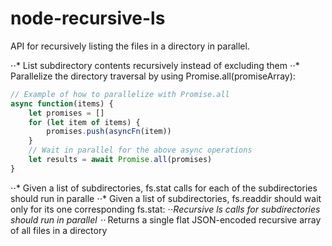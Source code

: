 # node-recursive-ls

API for recursively listing the files in a directory in parallel. 


⋅⋅* List subdirectory contents recursively instead of excluding them
⋅⋅* Parallelize the directory traversal by using  Promise.all(promiseArray):

```javascript
// Example of how to parallelize with Promise.all
async function(items) {
    let promises = []
    for (let item of items) {
        promises.push(asyncFn(item))
    }
    // Wait in parallel for the above async operations
    let results = await Promise.all(promises)
}
```
⋅⋅* Given a list of subdirectories, fs.stat calls for each of the subdirectories should run in paralle
⋅⋅* Given a list of subdirectories, fs.readdir should wait only for its one corresponding fs.stat:
⋅⋅*Recursive ls calls for subdirectories should run in parallel
⋅⋅* Returns a single flat JSON-encoded recursive array of all files in a directory
